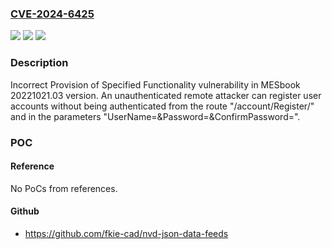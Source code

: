 ### [CVE-2024-6425](https://cve.mitre.org/cgi-bin/cvename.cgi?name=CVE-2024-6425)
![](https://img.shields.io/static/v1?label=Product&message=MESbook&color=blue)
![](https://img.shields.io/static/v1?label=Version&message=20221021.03%20&color=brightgreen)
![](https://img.shields.io/static/v1?label=Vulnerability&message=CWE-684%3A%20Incorrect%20Provision%20of%20Specified%20Functionality&color=brightgreen)

### Description

Incorrect Provision of Specified Functionality vulnerability in MESbook 20221021.03 version. An unauthenticated remote attacker can register user accounts without being authenticated from the route "/account/Register/" and in the parameters "UserName=<RANDOMUSER>&Password=<PASSWORD>&ConfirmPassword=<PASSWORD-REPEAT>".

### POC

#### Reference
No PoCs from references.

#### Github
- https://github.com/fkie-cad/nvd-json-data-feeds

